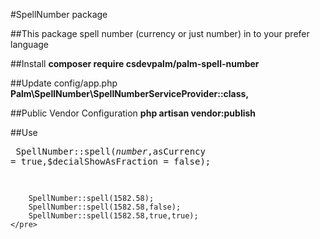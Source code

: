#SpellNumber package

##This package spell number (currency or just number) in to your prefer language

##Install <b>composer require csdevpalm/palm-spell-number</b>

##Update config/app.php <b>Palm\SpellNumber\SpellNumberServiceProvider::class,</b>

##Public Vendor Configuration <b>php artisan vendor:publish</b>

##Use
    <pre>
        SpellNumber::spell($number,$asCurrency = true,$decialShowAsFraction = false);

        SpellNumber::spell(1582.58);
        SpellNumber::spell(1582.58,false);
        SpellNumber::spell(1582.58,true,true);
    </pre>
